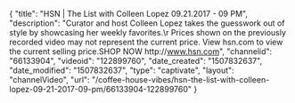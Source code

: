 {
    "title": "HSN | The List with Colleen Lopez 09.21.2017 - 09 PM",
    "description": "Curator and host Colleen Lopez takes the guesswork out of style by showcasing her weekly favorites.\r Prices shown on the previously recorded video may not represent the current price.  View hsn.com to view the current selling price.SHOP NOW http:\/\/www.hsn.com",
    "channelid": "66133904",
    "videoid": "122899760",
    "date_created": "1507832637",
    "date_modified": "1507832637",
    "type": "captivate",
    "layout": "channelVideo",
    "url": "\/coffee-house-vibes\/hsn-the-list-with-colleen-lopez-09-21-2017-09-pm\/66133904-122899760"
}